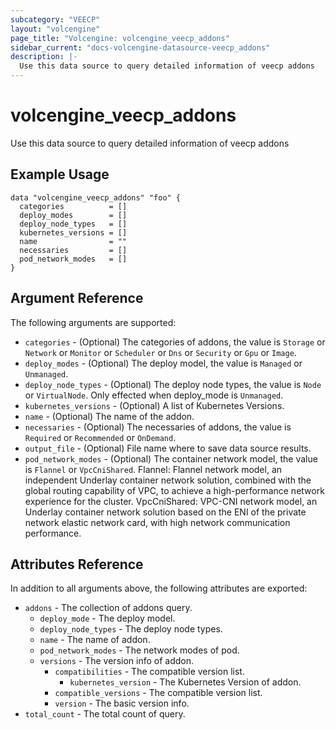 ```yaml
---
subcategory: "VEECP"
layout: "volcengine"
page_title: "Volcengine: volcengine_veecp_addons"
sidebar_current: "docs-volcengine-datasource-veecp_addons"
description: |-
  Use this data source to query detailed information of veecp addons
---
```

# volcengine_veecp_addons
Use this data source to query detailed information of veecp addons
## Example Usage
```hcl
data "volcengine_veecp_addons" "foo" {
  categories          = []
  deploy_modes        = []
  deploy_node_types   = []
  kubernetes_versions = []
  name                = ""
  necessaries         = []
  pod_network_modes   = []
}
```
## Argument Reference
The following arguments are supported:
* `categories` - (Optional) The categories of addons, the value is `Storage` or `Network` or `Monitor` or `Scheduler` or `Dns` or `Security` or `Gpu` or `Image`.
* `deploy_modes` - (Optional) The deploy model, the value is `Managed` or `Unmanaged`.
* `deploy_node_types` - (Optional) The deploy node types, the value is `Node` or `VirtualNode`. Only effected when deploy_mode is `Unmanaged`.
* `kubernetes_versions` - (Optional) A list of Kubernetes Versions.
* `name` - (Optional) The name of the addon.
* `necessaries` - (Optional) The necessaries of addons, the value is `Required` or `Recommended` or `OnDemand`.
* `output_file` - (Optional) File name where to save data source results.
* `pod_network_modes` - (Optional) The container network model, the value is `Flannel` or `VpcCniShared`. Flannel: Flannel network model, an independent Underlay container network solution, combined with the global routing capability of VPC, to achieve a high-performance network experience for the cluster. VpcCniShared: VPC-CNI network model, an Underlay container network solution based on the ENI of the private network elastic network card, with high network communication performance.

## Attributes Reference
In addition to all arguments above, the following attributes are exported:
* `addons` - The collection of addons query.
    * `deploy_mode` - The deploy model.
    * `deploy_node_types` - The deploy node types.
    * `name` - The name of addon.
    * `pod_network_modes` - The network modes of pod.
    * `versions` - The version info of addon.
        * `compatibilities` - The compatible version list.
            * `kubernetes_version` - The Kubernetes Version of addon.
        * `compatible_versions` - The compatible version list.
        * `version` - The basic version info.
* `total_count` - The total count of query.


